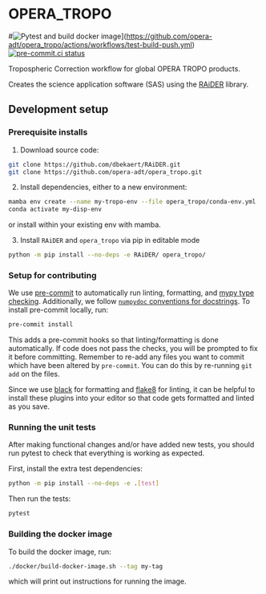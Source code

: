 # OPERA_TROPO
#![Pytest and build docker image](https://github.com/opera-adt/opera_tropo/actions/workflows/test-build-push.yml/badge.svg?branch=main)](https://github.com/opera-adt/opera_tropo/actions/workflows/test-build-push.yml)
[![pre-commit.ci status](https://results.pre-commit.ci/badge/github/opera-adt/opera_tropo/main.svg)](https://results.pre-commit.ci/latest/github/opera-adt/opera_tropo/main)

Tropospheric Correction workflow for global OPERA TROPO products.

Creates the science application software (SAS) using the [RAiDER](https://github.com/dbekaert/RAiDER) library.

## Development setup


### Prerequisite installs
1. Download source code:
```bash
git clone https://github.com/dbekaert/RAiDER.git
git clone https://github.com/opera-adt/opera_tropo.git
```
2. Install dependencies, either to a new environment:
```bash
mamba env create --name my-tropo-env --file opera_tropo/conda-env.yml
conda activate my-disp-env
```
or install within your existing env with mamba.

3. Install `RAiDER` and `opera_tropo` via pip in editable mode
```bash
python -m pip install --no-deps -e RAiDER/ opera_tropo/
```

### Setup for contributing


We use [pre-commit](https://pre-commit.com/) to automatically run linting, formatting, and [mypy type checking](https://www.mypy-lang.org/).
Additionally, we follow [`numpydoc` conventions for docstrings](https://numpydoc.readthedocs.io/en/latest/format.html).
To install pre-commit locally, run:

```bash
pre-commit install
```
This adds a pre-commit hooks so that linting/formatting is done automatically. If code does not pass the checks, you will be prompted to fix it before committing.
Remember to re-add any files you want to commit which have been altered by `pre-commit`. You can do this by re-running `git add` on the files.

Since we use [black](https://black.readthedocs.io/en/stable/) for formatting and [flake8](https://flake8.pycqa.org/en/latest/) for linting, it can be helpful to install these plugins into your editor so that code gets formatted and linted as you save.

### Running the unit tests

After making functional changes and/or have added new tests, you should run pytest to check that everything is working as expected.

First, install the extra test dependencies:
```bash
python -m pip install --no-deps -e .[test]
```

Then run the tests:

```bash
pytest
```


### Building the docker image

To build the docker image, run:
```bash
./docker/build-docker-image.sh --tag my-tag
```
which will print out instructions for running the image.